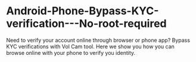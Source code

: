 # Android-Phone-Bypass-KYC-verification---No-root-required
Need to verify your account online through browser or phone app?   Bypass KYC verifications with Vol Cam tool. Here we show you how you can browse online with your phone to verify you identity.

